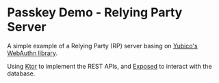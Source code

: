 # Passkey Demo - Relying Party Server

A simple example of a Relying Party (RP) server basing on [Yubico's WebAuthn library](https://github.com/Yubico/java-webauthn-server).

Using [Ktor](https://ktor.io/) to implement the REST APIs, and [Exposed](https://github.com/JetBrains/Exposed) to interact with the database.